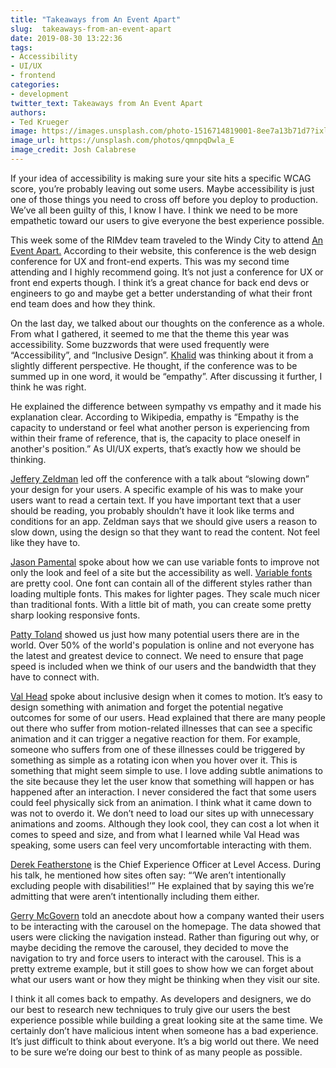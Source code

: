 ```yaml
---
title: "Takeaways from An Event Apart"
slug:  takeaways-from-an-event-apart
date: 2019-08-30 13:22:36
tags: 
- Accessibility
- UI/UX
- frontend
categories: 
- development
twitter_text: Takeaways from An Event Apart
authors: 
- Ted Krueger
image: https://images.unsplash.com/photo-1516714819001-8ee7a13b71d7?ixlib=rb-1.2.1&auto=format&fit=crop&w=3300&q=80
image_url: https://unsplash.com/photos/qmnpqDwla_E
image_credit: Josh Calabrese
---
```

If your idea of accessibility is making sure your site hits a specific WCAG score, you’re probably leaving out some users. Maybe accessibility is just one of those things you need to cross off before you deploy to production. We’ve all been guilty of this, I know I have. I think we need to be more empathetic toward our users to give everyone the best experience possible.

This week some of the RIMdev team traveled to the Windy City to attend <a href="https://aneventapart.com/" target="_blank">An Event Apart.</a> According to their website, this conference is the web design conference for UX and front-end experts. This was my second time attending and I highly recommend going. It’s not just a conference for UX or front end experts though. I think it’s a great chance for back end devs or engineers to go and maybe get a better understanding of what their front end team does and how they think. 

On the last day, we talked about our thoughts on the conference as a whole. From what I gathered, it seemed to me that the theme this year was accessibility. Some buzzwords that were used frequently were “Accessibility”, and “Inclusive Design”. [Khalid](/authors/khalid-abuhakmeh/) was thinking about it from a slightly different perspective. He thought, if the conference was to be summed up in one word, it would be “empathy”. After discussing it further, I think he was right. 

He explained the difference between sympathy vs empathy and it made his explanation clear. According to Wikipedia, empathy is “Empathy is the capacity to understand or feel what another person is experiencing from within their frame of reference, that is, the capacity to place oneself in another's position.” As UI/UX experts, that’s exactly how we should be thinking.

<a href="https://twitter.com/zeldman" target="_blank">Jeffery Zeldman</a> led off the conference with a talk about “slowing down” your design for your users. A specific example of his was to make your users want to read a certain text. If you have important text that a user should be reading, you probably shouldn’t have it look like terms and conditions for an app. Zeldman says that we should give users a reason to slow down, using the design so that they want to read the content. Not feel like they have to.

<a href="https://twitter.com/jpamental" target="_blank">Jason Pamental</a> spoke about how we can use variable fonts to improve not only the look and feel of a site but the accessibility as well. <a href="https://en.wikipedia.org/wiki/Variable_fonts" target="_blank">Variable fonts</a> are pretty cool. One font can contain all of the different styles rather than loading multiple fonts. This makes for lighter pages. They scale much nicer than traditional fonts. With a little bit of math, you can create some pretty sharp looking responsive fonts. 

<a href="https://twitter.com/pattytoland" target="_blank">Patty Toland</a> showed us just how many potential users there are in the world. Over 50% of the world's population is online and not everyone has the latest and greatest device to connect. We need to ensure that page speed is included when we think of our users and the bandwidth that they have to connect with.

<a href="https://twitter.com/vlh" target="_blank">Val Head</a> spoke about inclusive design when it comes to motion. It’s easy to design something with animation and forget the potential negative outcomes for some of our users. Head explained that there are many people out there who suffer from motion-related illnesses that can see a specific animation and it can trigger a negative reaction for them. For example, someone who suffers from one of these illnesses could be triggered by something as simple as a rotating icon when you hover over it. This is something that might seem simple to use. I love adding subtle animations to the site because they let the user know that something will happen or has happened after an interaction. I never considered the fact that some users could feel physically sick from an animation. I think what it came down to was not to overdo it. We don’t need to load our sites up with unnecessary animations and zooms. Although they look cool, they can cost a lot when it comes to speed and size, and from what I learned while Val Head was speaking, some users can feel very uncomfortable interacting with them.

<a href="https://twitter.com/feather" target="_blank">Derek Featherstone</a> is the Chief Experience Officer at Level Access. During his talk, he mentioned how sites often say: “‘We aren’t intentionally excluding people with disabilities!’” He explained that by saying this we’re admitting that were aren’t intentionally including them either.

<a href="https://twitter.com/gerrymcgovern" target="_blank">Gerry McGovern</a> told an anecdote about how a company wanted their users to be interacting with the carousel on the homepage. The data showed that users were clicking the navigation instead. Rather than figuring out why, or maybe deciding the remove the carousel, they decided to move the navigation to try and force users to interact with the carousel. This is a pretty extreme example, but it still goes to show how we can forget about what our users want or how they might be thinking when they visit our site.

I think it all comes back to empathy. As developers and designers, we do our best to research new techniques to truly give our users the best experience possible while building a great looking site at the same time. We certainly don’t have malicious intent when someone has a bad experience. It’s just difficult to think about everyone. It’s a big world out there. We need to be sure we’re doing our best to think of as many people as possible.

